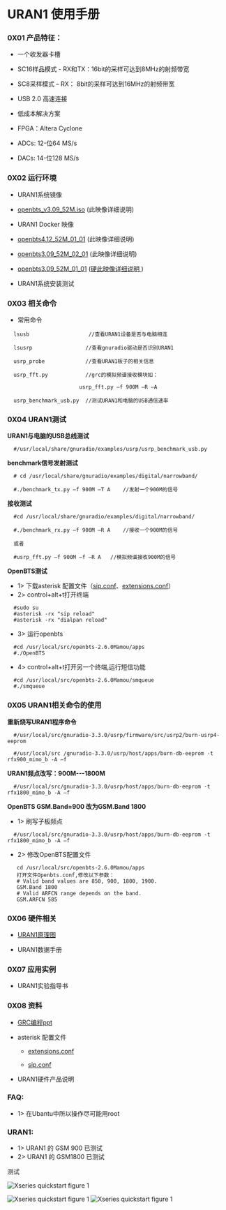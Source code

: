 # URAN1 使用手册



### 0X01 产品特征：

* 一个收发器卡槽

* SC16样品模式 - RX和TX：16bit的采样可达到8MHz的射频带宽

* SC8采样模式 – RX： 8bit的采样可达到16MHz的射频带宽

* USB 2.0 高速连接

* 低成本解决方案

* FPGA：Altera Cyclone

* ADCs: 12-位64 MS/s

* DACs: 14-位128 MS/s

### 0X02 运行环境

* URAN1系统镜像

 * [openbts_v3.09_52M.iso](https://s3.cn-north-1.amazonaws.com.cn/microembedded/system_mirrors/openbts_v3.09_52M.iso) (此映像详细说明)


* URAN1 Docker 映像

 * [openbts4.12_52M_01_01]() (此映像详细说明)
 * [openbts3.09_52M_02_01]() (此映像详细说明)
 * [openbts3.09_52M_01_01]() ([硬此映像详细说明 ](<../OpenBTS/Openbts_for_Dock_intro.md>))


* URAN1系统安装测试

### 0X03 相关命令

* 常用命令

```
  lsusb                   //查看URAN1设备是否与电脑相连  

  lsusrp                 //查看gnuradio驱动是否识别URAN1

  usrp_probe             //查看URAN1板子的相关信息

  usrp_fft.py            //grc的模拟频谱接收模块如：

                       usrp_fft.py –f 900M –R –A

  usrp_benchmark_usb.py  //测试URAN1和电脑的USB通信速率
```

### 0X04 URAN1测试

**URAN1与电脑的USB总线测试**

```
  #/usr/local/share/gnuradio/examples/usrp/usrp_benchmark_usb.py
```

**benchmark信号发射测试**

```
  # cd /usr/local/share/gnuradio/examples/digital/narrowband/

  #./benchmark_tx.py –f 900M –T A    //发射一个900M的信号
```

**接收测试**

```
  #cd /usr/local/share/gnuradio/examples/digital/narrowband/

  #./benchmark_rx.py –f 900M –R A    //接收一个900M的信号

  或者

  #usrp_fft.py –f 900M –f –R A   //模拟频谱接收900M的信号
```

**OpenBTS测试**

* 1> 下载asterisk 配置文件（[sip.conf](https://s3.cn-north-1.amazonaws.com.cn/microembedded/system_mirrors/minowboard-MAX-openbts2.8-N210镜像文件/sip/1/sip.conf)、[extensions.conf](https://s3.cn-north-1.amazonaws.com.cn/microembedded/system_mirrors/minowboard-MAX-openbts2.8-N210%E9%95%9C%E5%83%8F%E6%96%87%E4%BB%B6/sip/1/extensions.conf)）
* 2> control+alt+t打开终端
```
  #sudo su
  #asterisk -rx "sip reload"
  #asterisk -rx "dialpan reload"
```

* 3> 运行openbts
```
  #cd /usr/local/src/openbts-2.6.0Mamou/apps
  #./OpenBTS
```
* 4> control+alt+t打开另一个终端,运行短信功能
```
  #cd /usr/local/src/openbts-2.6.0Mamou/smqueue
  #./smqueue
```

### 0X05 URAN1相关命令的使用

**重新烧写URAN1程序命令**

```
  #/usr/local/src/gnuradio-3.3.0/usrp/firmware/src/usrp2/burn-usrp4-eeprom

  #/usr/local/src /gnuradio-3.3.0/usrp/host/apps/burn-db-eeprom -t rfx900_mimo_b -A –f
```

**URAN1频点改写：900M---1800M**

```
  #/usr/local/src/gnuradio-3.3.0/usrp/host/apps/burn-db-eeprom -t rfx1800_mimo_b -A –f
```

**OpenBTS GSM.Band=900 改为GSM.Band 1800**

* 1> 刷写子板频点

```
  #/usr/local/src/gnuradio-3.3.0/usrp/host/apps/burn-db-eeprom -t rfx1800_mimo_b -A –f
```
* 2> 修改OpenBTS配置文件

```
   cd /usr/local/src/openbts-2.6.0Mamou/apps
   打开文件Openbts.conf,修改以下参数：
   # Valid band values are 850, 900, 1800, 1900.
   GSM.Band 1800
   # Valid ARFCN range depends on the band.
   GSM.ARFCN 585
```

### 0X06 硬件相关

* [URAN1原理图](https://s3.cn-north-1.amazonaws.com.cn/microembedded/USRP%E4%BA%A7%E5%93%81%E6%8A%80%E6%9C%AF%E8%B5%84%E6%96%99/RAD1/RAD1%E6%8A%80%E6%9C%AF%E6%96%87%E6%A1%A3%E6%95%B4%E7%90%86/RAD1%E5%8E%9F%E7%90%86%E5%9B%BE/RAD-1%E5%8E%9F%E7%90%86%E5%9B%BE.pdf)

* URAN1数据手册

### 0X07 应用实例

* URAN1实验指导书

### 0X08 资料

* [GRC编程ppt](https://s3.cn-north-1.amazonaws.com.cn/microembedded/USRP%E4%BA%A7%E5%93%81%E6%8A%80%E6%9C%AF%E8%B5%84%E6%96%99/RAD1/RAD1%E6%8A%80%E6%9C%AF%E6%96%87%E6%A1%A3%E6%95%B4%E7%90%86/RAD1--GRC--PPT/gr_tutorial.pdf)

* asterisk 配置文件

  * [extensions.conf](https://s3.cn-north-1.amazonaws.com.cn/microembedded/system_mirrors/minowboard-MAX-openbts2.8-N210%E9%95%9C%E5%83%8F%E6%96%87%E4%BB%B6/sip/1/extensions.conf)

  * [sip.conf](https://s3.cn-north-1.amazonaws.com.cn/microembedded/system_mirrors/minowboard-MAX-openbts2.8-N210镜像文件/sip/1/sip.conf)


* URAN1硬件产品说明

### FAQ:

* 1> 在Ubantu中所以操作尽可能用root

### URAN1:

* 1> URAN1 的 GSM 900 已测试
* 2> URAN1 的 GSM1800 已测试



测试



![Xseries quickstart figure 1](http://microembedded.cn/images/product/products/usrp_e100/e100_340x280.jpg)

![Xseries quickstart figure 1](https://s3.amazonaws.com/rfagora/50806_131255.JPG)
![Xseries quickstart figure 1](https://s3.amazonaws.com/sooof/docker_system_image/openbts3.09_52M_01_01/fix52M/52FIX/50806_131255.JPG)
